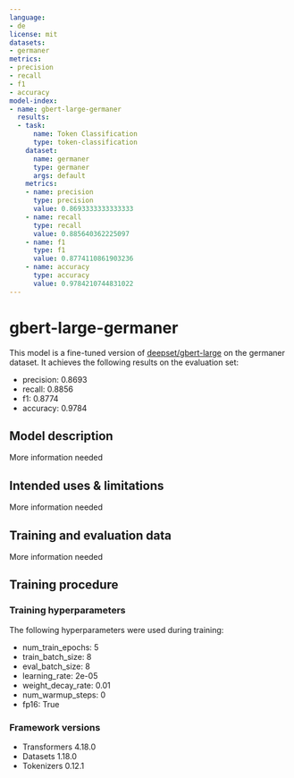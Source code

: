 ```yaml
---
language:
- de
license: mit
datasets:
- germaner
metrics:
- precision
- recall
- f1
- accuracy
model-index:
- name: gbert-large-germaner
  results:
  - task:
      name: Token Classification
      type: token-classification
    dataset:
      name: germaner
      type: germaner
      args: default
    metrics:
    - name: precision
      type: precision
      value: 0.8693333333333333
    - name: recall
      type: recall
      value: 0.885640362225097
    - name: f1
      type: f1
      value: 0.8774110861903236
    - name: accuracy
      type: accuracy
      value: 0.9784210744831022
---
```


<!-- This model card has been generated automatically according to the information the Trainer had access to. You
should probably proofread and complete it, then remove this comment. -->

# gbert-large-germaner

This model is a fine-tuned version of [deepset/gbert-large](https://huggingface.co/deepset/gbert-large) on the germaner dataset.
It achieves the following results on the evaluation set:
- precision: 0.8693
- recall: 0.8856
- f1: 0.8774
- accuracy: 0.9784

## Model description

More information needed

## Intended uses & limitations

More information needed

## Training and evaluation data

More information needed

## Training procedure

### Training hyperparameters

The following hyperparameters were used during training:
- num_train_epochs: 5
- train_batch_size: 8
- eval_batch_size: 8
- learning_rate: 2e-05
- weight_decay_rate: 0.01
- num_warmup_steps: 0
- fp16: True

### Framework versions

- Transformers 4.18.0
- Datasets 1.18.0
- Tokenizers 0.12.1
